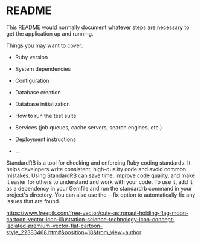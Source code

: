 # README

This README would normally document whatever steps are necessary to get the
application up and running.

Things you may want to cover:

* Ruby version

* System dependencies

* Configuration

* Database creation

* Database initialization

* How to run the test suite

* Services (job queues, cache servers, search engines, etc.)

* Deployment instructions

* ...

StandardRB is a tool for checking and enforcing Ruby coding standards. It helps developers write consistent, high-quality code and avoid common mistakes. Using StandardRB can save time, improve code quality, and make it easier for others to understand and work with your code. To use it, add it as a dependency in your Gemfile and run the standardrb command in your project's directory. You can also use the --fix option to automatically fix any issues that are found.

https://www.freepik.com/free-vector/cute-astronaut-holding-flag-moon-cartoon-vector-icon-illustration-science-technology-icon-concept-isolated-premium-vector-flat-cartoon-style_22383468.htm#&position=18&from_view=author
